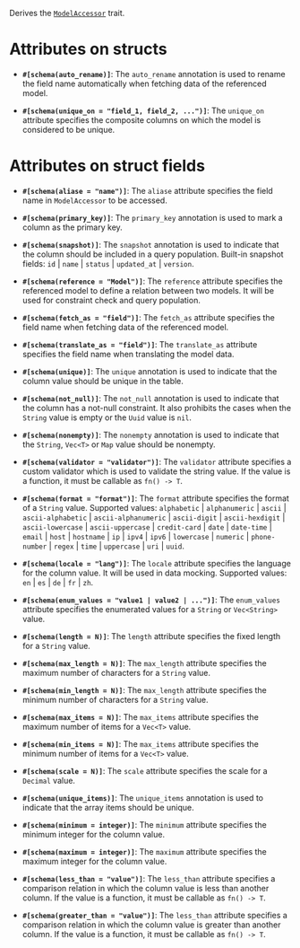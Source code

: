 Derives the [`ModelAccessor`](zino_orm::ModelAccessor) trait.

# Attributes on structs

- **`#[schema(auto_rename)]`**: The `auto_rename` annotation is used to
  rename the field name automatically when fetching data of the referenced model.

- **`#[schema(unique_on = "field_1, field_2, ...")]`**: The `unique_on` attribute specifies
  the composite columns on which the model is considered to be unique.

# Attributes on struct fields

- **`#[schema(aliase = "name")]`**: The `aliase` attribute specifies
  the field name in `ModelAccessor` to be accessed.

- **`#[schema(primary_key)]`**: The `primary_key` annotation is used to
  mark a column as the primary key.

- **`#[schema(snapshot)]`**: The `snapshot` annotation is used to indicate that
  the column should be included in a query population. Built-in snapshot fields:
  `id` | `name` | `status` | `updated_at` | `version`.

- **`#[schema(reference = "Model")]`**: The `reference` attribute specifies
  the referenced model to define a relation between two models.
  It will be used for constraint check and query population.

- **`#[schema(fetch_as = "field")]`**: The `fetch_as` attribute specifies
  the field name when fetching data of the referenced model.

- **`#[schema(translate_as = "field")]`**: The `translate_as` attribute specifies
  the field name when translating the model data.

- **`#[schema(unique)]`**: The `unique` annotation is used to indicate that
  the column value should be unique in the table.

- **`#[schema(not_null)]`**: The `not_null` annotation is used to indicate that
  the column has a not-null constraint. It also prohibits the cases when
  the `String` value is empty or the `Uuid` value is `nil`.

- **`#[schema(nonempty)]`**: The `nonempty` annotation is used to indicate that
  the `String`, `Vec<T>` or `Map` value should be nonempty.

- **`#[schema(validator = "validator")]`**: The `validator` attribute specifies
  a custom validator which is used to validate the string value.
  If the value is a function, it must be callable as `fn() -> T`.

- **`#[schema(format = "format")]`**: The `format` attribute specifies
  the format of a `String` value. Supported values: `alphabetic` | `alphanumeric`
  | `ascii` | `ascii-alphabetic` | `ascii-alphanumeric` | `ascii-digit`
  | `ascii-hexdigit` | `ascii-lowercase` | `ascii-uppercase` | `credit-card`
  | `date` | `date-time` | `email` | `host` | `hostname` | `ip` | `ipv4` | `ipv6`
  | `lowercase` | `numeric` | `phone-number` | `regex` | `time` | `uppercase`
  | `uri` | `uuid`.

- **`#[schema(locale = "lang")]`**: The `locale` attribute specifies
  the language for the column value. It will be used in data mocking.
  Supported values: `en` | `es` | `de` | `fr` | `zh`.

- **`#[schema(enum_values = "value1 | value2 | ...")]`**: The `enum_values` attribute specifies
  the enumerated values for a `String` or `Vec<String>` value.

- **`#[schema(length = N)]`**: The `length` attribute specifies
  the fixed length for a `String` value.

- **`#[schema(max_length = N)]`**: The `max_length` attribute specifies
  the maximum number of characters for a `String` value.

- **`#[schema(min_length = N)]`**: The `max_length` attribute specifies
  the minimum number of characters for a `String` value.

- **`#[schema(max_items = N)]`**: The `max_items` attribute specifies
  the maximum number of items for a `Vec<T>` value.

- **`#[schema(min_items = N)]`**: The `max_items` attribute specifies
  the minimum number of items for a `Vec<T>` value.

- **`#[schema(scale = N)]`**: The `scale` attribute specifies
  the scale for a `Decimal` value.

- **`#[schema(unique_items)]`**: The `unique_items` annotation is used to indicate that
  the array items should be unique.

- **`#[schema(minimum = integer)]`**: The `minimum` attribute specifies
  the minimum integer for the column value.

- **`#[schema(maximum = integer)]`**: The `maximum` attribute specifies
  the maximum integer for the column value.

- **`#[schema(less_than = "value")]`**: The `less_than` attribute specifies
  a comparison relation in which the column value is less than another column.
  If the value is a function, it must be callable as `fn() -> T`.

- **`#[schema(greater_than = "value")]`**: The `less_than` attribute specifies
  a comparison relation in which the column value is greater than another column.
  If the value is a function, it must be callable as `fn() -> T`.
